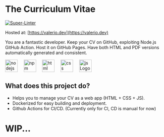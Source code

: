 # The Curriculum Vitae

[![Super-Linter](https://github.com/brunogbv/cv/actions/workflows/superlinter.yml/badge.svg)](https://github.com/marketplace/actions/super-linter)

Hosted at: [https://valerio.dev](https://valerio.dev)

You are a fantastic developer. Keep your CV on GitHub, exploiting Node.js GitHub Action. Host it on GitHub Pages. Have both HTML and PDF versions automatically generated and consistent.

<img src="https://raw.githubusercontent.com/dheereshagrwal/colored-icons/f926a9cacef437021842aa53029d1b73fb03de15/svg/nodejs.svg" alt="nodejs Logo" width="40" height="40" /> &nbsp; &nbsp;
<img src="https://raw.githubusercontent.com/dheereshagrwal/colored-icons/f926a9cacef437021842aa53029d1b73fb03de15/svg/npm.svg" alt="npm Logo" width="40" height="40" /> &nbsp; &nbsp;
<img src="https://raw.githubusercontent.com/dheereshagrwal/colored-icons/f926a9cacef437021842aa53029d1b73fb03de15/svg/html.svg" alt="html Logo" width="40" height="40" /> &nbsp; &nbsp;
<img src="https://raw.githubusercontent.com/dheereshagrwal/colored-icons/f926a9cacef437021842aa53029d1b73fb03de15/svg/css.svg" alt="css Logo" width="40" height="40" /> &nbsp; &nbsp;
<img src="https://raw.githubusercontent.com/dheereshagrwal/colored-icons/f926a9cacef437021842aa53029d1b73fb03de15/svg/js.svg" alt="js Logo" width="40" height="40" />

## What does this project do?

* Helps you to manage your CV as a web app (HTML + CSS + JS).
* Dockerized for easy building and deployment.
* Github Actions for CI/CD. (Currently only for CI, CD is manual for now)

# WIP...


<!-- ## What does this project do?

* Helps you to manage your CV as a web app (HTML + CSS + JS).
* Automatically generates and publishes HTML and PDF version on every push to `main`.

Demo: [http://sneas.github.io/cv-template](http://sneas.github.io/cv-template).

Real world example: [http://sneas.github.io/cv](http://sneas.github.io/cv).


## Motivation

GitHub Pages is probably the best place developer could store their CV. Giving a potential employer a link to your CV stored on GitHub shows your intense desire for automation and stands you out.

The idea behind **The Curriculum Vitae Template** is to provide anyone with a quick solution for creating and managing CVs (both HTML and PDF versions) with the help of GitHub.

## Installation

1. Create a new repository out of this template by clicking [this link](https://github.com/sneas/cv-template/generate).
1. Clone the newly created repository.
1. Install project dependencies with `npm install`.
1. Run `npm run deploy` to initialize `gh-pages`. This is a one time action. Further deployments will be initiated by GitHub Actions on every push to `main`.

## Usage

1. Start local development server with `npm start`.
1. Update contents of `src` folder to fit your needs. This item is explained [below](#update-contents).
1. Commit and push your changes.
1. GitHub Actions will automatically build the latest version and deploy it to GitHub Pages.
1. Open `http://your-username.github.io/your-cv-repo`.

### Update contents

The project uses [HandlebarsJS](https://github.com/wycats/handlebars.js/) as a template engine.

The main HTML template is located in [src/templates/index.html](src/templates/index.html). Metadata for the template could be found in [src/metadata/metadata.js](src/metadata/metadata.js).

Don't forget to update [src/assets/favicon.ico](src/assets/favicon.ico). You can generate a new favicon out of your photo with [icoconvert.com](http://icoconvert.com/). -->
